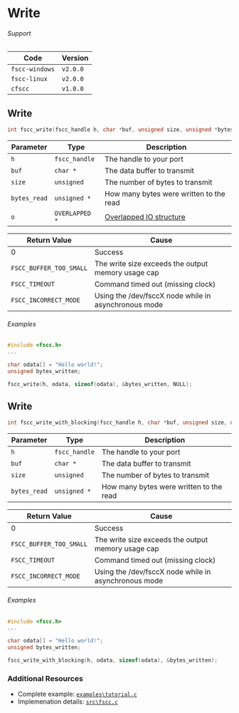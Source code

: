 # Write


###### Support
| Code           | Version
| -------------- | --------
| `fscc-windows` | `v2.0.0` 
| `fscc-linux`   | `v2.0.0` 
| `cfscc`        | `v1.0.0`


## Write
```c
int fscc_write(fscc_handle h, char *buf, unsigned size, unsigned *bytes_written, OVERLAPPED *o)
```

| Parameter    | Type             | Description
| ------------ | ---------------- | -----------------------------------------------------------------------------------------------
| `h`          | `fscc_handle`    | The handle to your port
| `buf`        | `char *`         | The data buffer to transmit
| `size`       | `unsigned`       | The number of bytes to transmit
| `bytes_read` | `unsigned *`     | How many bytes were written to the read
| `o`          | `OVERLAPPED *`   | [Overlapped IO structure](http://msdn.microsoft.com/en-us/library/windows/desktop/ms686358.aspx)

| Return Value            | Cause
| ----------------------- | ----------------------------------------------------
| 0                       | Success
| `FSCC_BUFFER_TOO_SMALL` | The write size exceeds the output memory usage cap
| `FSCC_TIMEOUT`          | Command timed out (missing clock)
| `FSCC_INCORRECT_MODE`   | Using the /dev/fsccX node while in asynchronous mode

###### Examples
```c
#include <fscc.h>
...

char odata[] = "Hello world!";
unsigned bytes_written;

fscc_write(h, odata, sizeof(odata), &bytes_written, NULL);
```


## Write
```c
int fscc_write_with_blocking(fscc_handle h, char *buf, unsigned size, unsigned *bytes_written)
```

| Parameter    | Type             | Description
| ------------ | ---------------- | -----------------------------------------------------------------------------------------------
| `h`          | `fscc_handle`    | The handle to your port
| `buf`        | `char *`         | The data buffer to transmit
| `size`       | `unsigned`       | The number of bytes to transmit
| `bytes_read` | `unsigned *`     | How many bytes were written to the read

| Return Value            | Cause
| ----------------------- | --------------------------------------------------
| 0                       | Success
| `FSCC_BUFFER_TOO_SMALL` | The write size exceeds the output memory usage cap
| `FSCC_TIMEOUT`          | Command timed out (missing clock)
| `FSCC_INCORRECT_MODE`   | Using the /dev/fsccX node while in asynchronous mode

###### Examples
```c
#include <fscc.h>
...

char odata[] = "Hello world!";
unsigned bytes_written;

fscc_write_with_blocking(h, odata, sizeof(odata), &bytes_written);
```


### Additional Resources
- Complete example: [`examples\tutorial.c`](https://github.com/commtech/cfscc/blob/master/examples/tutorial.c)
- Implemenation details: [`src\fscc.c`](https://github.com/commtech/cfscc/blob/master/src/fscc.c)
